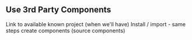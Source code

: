 ## Use 3rd Party Components

Link to available known project (when we'll have)
Install / import - same steps create components (source components)
